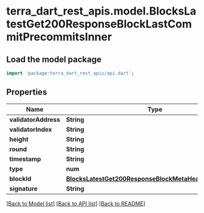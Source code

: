 # terra_dart_rest_apis.model.BlocksLatestGet200ResponseBlockLastCommitPrecommitsInner

## Load the model package
```dart
import 'package:terra_dart_rest_apis/api.dart';
```

## Properties
Name | Type | Description | Notes
------------ | ------------- | ------------- | -------------
**validatorAddress** | **String** |  | [optional] 
**validatorIndex** | **String** |  | [optional] 
**height** | **String** |  | [optional] 
**round** | **String** |  | [optional] 
**timestamp** | **String** |  | [optional] 
**type** | **num** |  | [optional] 
**blockId** | [**BlocksLatestGet200ResponseBlockMetaHeaderLastBlockId**](BlocksLatestGet200ResponseBlockMetaHeaderLastBlockId.md) |  | [optional] 
**signature** | **String** |  | [optional] 

[[Back to Model list]](../README.md#documentation-for-models) [[Back to API list]](../README.md#documentation-for-api-endpoints) [[Back to README]](../README.md)


